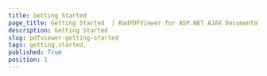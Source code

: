 ```yaml
---
title: Getting Started 
page_title: Getting Started  | RadPDFViewer for ASP.NET AJAX Documentation
description: Getting Started 
slug: pdfviewer-getting-started
tags: getting,started,
published: True
position: 1
---
```



